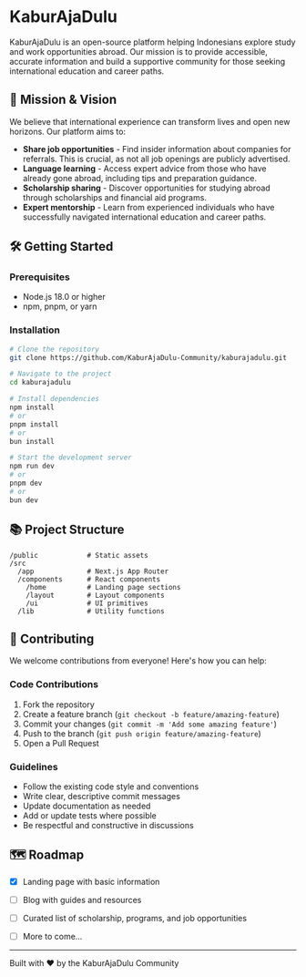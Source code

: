# KaburAjaDulu

KaburAjaDulu is an open-source platform helping Indonesians explore study and work opportunities abroad. Our mission is to provide accessible, accurate information and build a supportive community for those seeking international education and career paths.

## 🚀 Mission & Vision

We believe that international experience can transform lives and open new horizons. Our platform aims to:

- **Share job opportunities** - Find insider information about companies for referrals. This is crucial, as not all job openings are publicly advertised.
- **Language learning** - Access expert advice from those who have already gone abroad, including tips and preparation guidance.
- **Scholarship sharing** - Discover opportunities for studying abroad through scholarships and financial aid programs.
- **Expert mentorship** - Learn from experienced individuals who have successfully navigated international education and career paths.

## 🛠️ Getting Started

### Prerequisites

- Node.js 18.0 or higher
- npm, pnpm, or yarn

### Installation

```bash
# Clone the repository
git clone https://github.com/KaburAjaDulu-Community/kaburajadulu.git

# Navigate to the project
cd kaburajadulu

# Install dependencies
npm install
# or
pnpm install
# or
bun install

# Start the development server
npm run dev
# or
pnpm dev
# or
bun dev
```

## 📚 Project Structure

```
/public            # Static assets
/src
  /app             # Next.js App Router
  /components      # React components
    /home          # Landing page sections
    /layout        # Layout components
    /ui            # UI primitives
  /lib             # Utility functions
```

## 🤝 Contributing

We welcome contributions from everyone! Here's how you can help:

### Code Contributions

1. Fork the repository
2. Create a feature branch (`git checkout -b feature/amazing-feature`)
3. Commit your changes (`git commit -m 'Add some amazing feature'`)
4. Push to the branch (`git push origin feature/amazing-feature`)
5. Open a Pull Request

### Guidelines

- Follow the existing code style and conventions
- Write clear, descriptive commit messages
- Update documentation as needed
- Add or update tests where possible
- Be respectful and constructive in discussions

## 🗺️ Roadmap

- [x] Landing page with basic information
- [ ] Blog with guides and resources
- [ ] Curated list of scholarship, programs, and job opportunities
- [ ] More to come...


---

Built with ❤️ by the KaburAjaDulu Community
